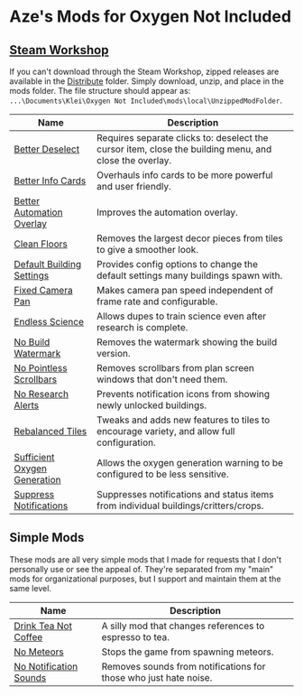 # Aze's Mods for Oxygen Not Included</p>

## [Steam Workshop](https://steamcommunity.com/profiles/76561198044590606/myworkshopfiles/?appid=457140)

If you can't download through the Steam Workshop, zipped releases are available in the [Distribute](https://github.com/AzeTheGreat/ONI-Mods/tree/master/Distribute) folder.  Simply download, unzip, and place in the mods folder.  The file structure should appear as: `...\Documents\Klei\Oxygen Not Included\mods\local\UnzippedModFolder`.

|**Name**|**Description**|
|---|---|
|[Better Deselect](https://steamcommunity.com/sharedfiles/filedetails/?id=1870696175)|Requires separate clicks to: deselect the cursor item, close the building menu, and close the overlay.|
|[Better Info Cards](https://steamcommunity.com/sharedfiles/filedetails/?id=1960947963)|Overhauls info cards to be more powerful and user friendly.|
|[Better Automation Overlay](https://steamcommunity.com/sharedfiles/filedetails/?id=1878896484)|Improves the automation overlay.|
|[Clean Floors](https://steamcommunity.com/sharedfiles/filedetails/?id=1937854017)|Removes the largest decor pieces from tiles to give a smoother look.|
|[Default Building Settings](https://steamcommunity.com/sharedfiles/filedetails/?id=1989737447)|Provides config options to change the default settings many buildings spawn with.|
|[Fixed Camera Pan](https://steamcommunity.com/sharedfiles/filedetails/?id=1845747605)|Makes camera pan speed independent of frame rate and configurable.|
|[Endless Science](https://steamcommunity.com/sharedfiles/filedetails/?id=1964613307)|Allows dupes to train science even after research is complete.|
|[No Build Watermark](https://steamcommunity.com/sharedfiles/filedetails/?id=1909037839)|Removes the watermark showing the build version.|
|[No Pointless Scrollbars](https://steamcommunity.com/sharedfiles/filedetails/?id=1959130035)|Removes scrollbars from plan screen windows that don't need them.|
|[No Research Alerts](https://steamcommunity.com/sharedfiles/filedetails/?id=1872885565)|Prevents notification icons from showing newly unlocked buildings.|
|[Rebalanced Tiles](https://steamcommunity.com/sharedfiles/filedetails/?id=1906094571)|Tweaks and adds new features to tiles to encourage variety, and allow full configuration.|
|[Sufficient Oxygen Generation](https://steamcommunity.com/sharedfiles/filedetails/?id=1887869179)|Allows the oxygen generation warning to be configured to be less sensitive.|
|[Suppress Notifications](https://steamcommunity.com/sharedfiles/filedetails/?id=1832319118)|Suppresses notifications and status items from individual buildings/critters/crops.|

## Simple Mods

These mods are all very simple mods that I made for requests that I don't personally use or see the appeal of.  They're separated from my "main" mods for organizational purposes, but I support and maintain them at the same level.

|**Name**|**Description**|
|---|---|
|[Drink Tea Not Coffee](https://steamcommunity.com/sharedfiles/filedetails/?id=1969458444)|A silly mod that changes references to espresso to tea.|
|[No Meteors](https://steamcommunity.com/sharedfiles/filedetails/?id=1962090267)|Stops the game from spawning meteors.|
|[No Notification Sounds](https://steamcommunity.com/sharedfiles/filedetails/?id=1882035088)|Removes sounds from notifications for those who just hate noise.|
